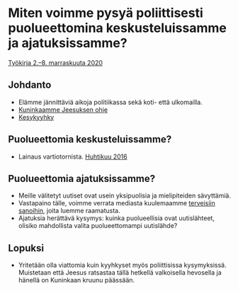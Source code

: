 # Miten voimme pysyä poliittisesti puolueettomina keskusteluissamme ja ajatuksissamme?
[Työkirja 2.–8. marraskuuta 2020](https://wol.jw.org/fi/wol/d/r16/lp-fi/202020402)


## Johdanto
* Elämme jännittäviä aikoja politiikassa sekä koti- että ulkomailla.
* [Kuninkaamme Jeesuksen ohje](https://wol.jw.org/fi/wol/b/r16/lp-fi/nwtsty/40/10#study=discover&v=40:10:16-40:10:17)
* [Kesykyyhky](https://fi.wikipedia.org/wiki/Kesykyyhky)


## Puolueettomia keskusteluissamme?
* Lainaus vartiotornista. [Huhtikuu 2016](https://wol.jw.org/fi/wol/d/r16/lp-fi/2016288#h=18:0-20:0)

## Puolueettomia ajatuksissamme?
* Meille välitetyt uutiset ovat usein yksipuolisia ja mielipiteiden sävyttämiä. 
* Vastapaino tälle, voimme verrata mediasta kuulemaamme [terveisiin sanoihin](https://wol.jw.org/fi/wol/b/r16/lp-fi/nwtsty/55/1#study=discover&v=55:1:13), joita luemme raamatusta.
* Ajatuksia herättävä kysymys: kuinka puolueellisia ovat uutislähteet, olisiko mahdollista valita puolueettomampi uutislähde?

## Lopuksi
* Yritetään olla viattomia kuin kyyhkyset myös poliittisissa kysymyksissä. Muistetaan että Jeesus ratsastaa tällä hetkellä valkoisella hevosella ja hänellä on Kuninkaan kruunu päässään.

